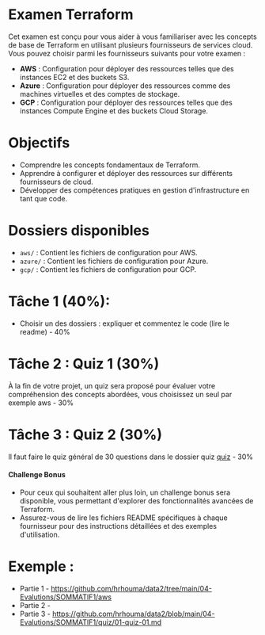 # Examen Terraform 

Cet examen est conçu pour vous aider à vous familiariser avec les concepts de base de Terraform en utilisant plusieurs fournisseurs de services cloud. Vous pouvez choisir parmi les fournisseurs suivants pour votre examen :

- **AWS** : Configuration pour déployer des ressources telles que des instances EC2 et des buckets S3.
- **Azure** : Configuration pour déployer des ressources comme des machines virtuelles et des comptes de stockage.
- **GCP** : Configuration pour déployer des ressources telles que des instances Compute Engine et des buckets Cloud Storage.

# Objectifs

- Comprendre les concepts fondamentaux de Terraform.
- Apprendre à configurer et déployer des ressources sur différents fournisseurs de cloud.
- Développer des compétences pratiques en gestion d'infrastructure en tant que code.

# Dossiers disponibles

- `aws/` : Contient les fichiers de configuration pour AWS.
- `azure/` : Contient les fichiers de configuration pour Azure.
- `gcp/` : Contient les fichiers de configuration pour GCP.

# Tâche 1 (40%):
- Choisir un des dossiers : expliquer et commentez le code (lire le readme) - 40%

# Tâche 2 : Quiz 1 (30%)

À la fin de votre projet, un quiz sera proposé pour évaluer votre compréhension des concepts abordées, vous choisissez un seul par exemple aws - 30%

# Tâche 3 :  Quiz 2 (30%)

Il faut faire le quiz général de 30 questions dans le dossier quiz [quiz](#quiz/01-quiz-01.md) - 30%

#### Challenge Bonus

- Pour ceux qui souhaitent aller plus loin, un challenge bonus sera disponible, vous permettant d'explorer des fonctionnalités avancées de Terraform.
- Assurez-vous de lire les fichiers README spécifiques à chaque fournisseur pour des instructions détaillées et des exemples d'utilisation.




# Exemple : 

- Partie 1 - https://github.com/hrhouma/data2/tree/main/04-Evalutions/SOMMATIF1/aws
- Partie 2 -
- Partie 3 - https://github.com/hrhouma/data2/blob/main/04-Evalutions/SOMMATIF1/quiz/01-quiz-01.md
